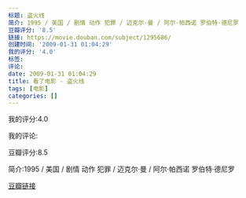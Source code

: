 ```yaml
---
标题: 盗火线
简介: 1995 / 美国 / 剧情 动作 犯罪 / 迈克尔·曼 / 阿尔·帕西诺 罗伯特·德尼罗
豆瓣评分: '8.5'
链接: https://movie.douban.com/subject/1295686/
创建时间: '2009-01-31 01:04:29'
我的评分: '4.0'
标签:
评论:
date: 2009-01-31 01:04:29
title: 看了电影 - 盗火线
tags: [电影]
categories: []
---
```


我的评分:4.0

我的评论:

豆瓣评分:8.5

简介:1995 / 美国 / 剧情 动作 犯罪 / 迈克尔·曼 / 阿尔·帕西诺 罗伯特·德尼罗

[豆瓣链接](https://movie.douban.com/subject/1295686/)

